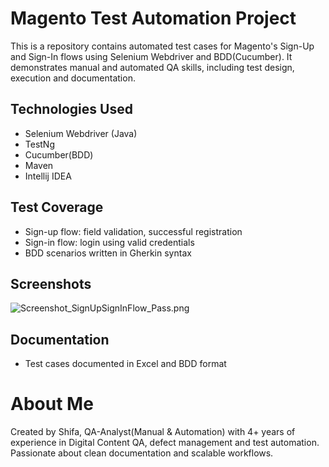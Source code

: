 # Magento Test Automation Project

This is a repository contains automated test cases for Magento's Sign-Up and Sign-In flows using Selenium Webdriver and BDD(Cucumber). It demonstrates manual and automated QA skills, including test design, execution and documentation.

## Technologies Used

- Selenium Webdriver (Java)
- TestNg
- Cucumber(BDD)
- Maven
- Intellij IDEA

## Test Coverage

- Sign-up flow: field validation, successful registration
- Sign-in flow: login using valid credentials
- BDD scenarios written in Gherkin syntax

## Screenshots

![Screenshot_SignUpSignInFlow_Pass.png](../../Downloads/Screenshot_SignUpSignInFlow_Pass.png)

## Documentation

- Test cases documented in Excel and BDD format

# About Me

Created by Shifa, QA-Analyst(Manual & Automation) with 4+ years of experience in Digital Content QA, defect management and test automation. Passionate about clean documentation and scalable workflows.



